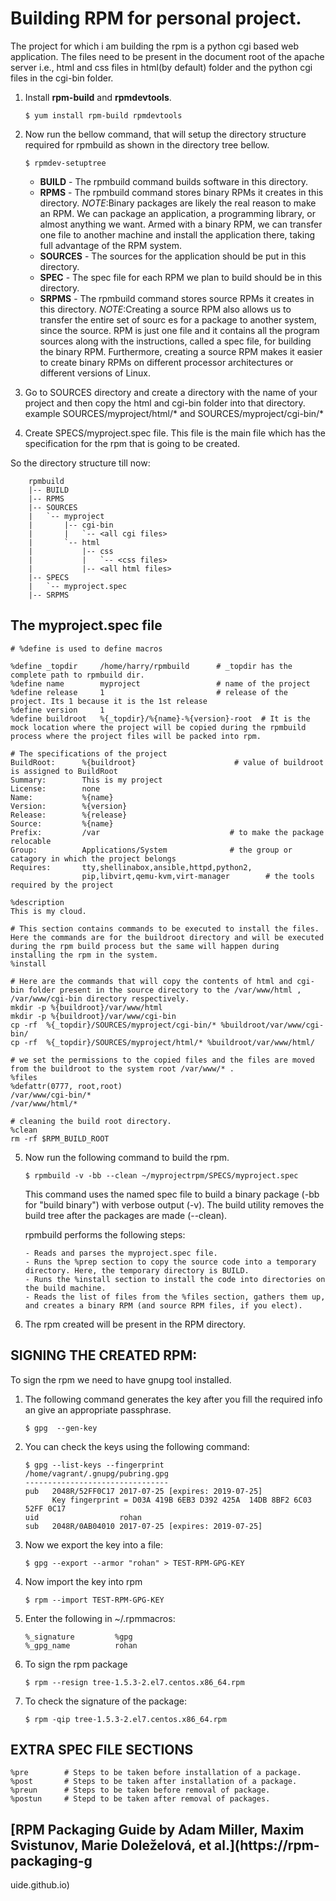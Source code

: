 # Building RPM for personal project.
The project for which i am building the rpm is a python cgi based web application. The files need to be present in the document root of the apache server i.e., html and css files in html(by default) folder and the python cgi files in the cgi-bin folder.

1. Install **rpm-build** and **rpmdevtools**.
   ```
   $ yum install rpm-build rpmdevtools
   ```
2. Now run the bellow command, that will setup the directory structure required for rpmbuild as shown in the directory tree bellow. 
   ```
   $ rpmdev-setuptree
   ```
   
   - **BUILD** - The rpmbuild command builds software in this directory.   
   - **RPMS** - The rpmbuild command stores binary RPMs it creates in this directory.
      *NOTE*:Binary packages are likely the real reason to make an RPM. We can package an application, a programming library, or almost anything we want. Armed with a binary RPM, we can transfer one file to another machine and install the application there, taking full advantage of the RPM system.
   - **SOURCES** - The sources for the application should be put in this directory.
   - **SPEC** - The spec file for each RPM we plan to build should be in this directory.
   - **SRPMS** - The rpmbuild command stores source RPMs it creates in this directory.
      *NOTE*:Creating a source RPM also allows us to transfer the entire set of sourc es for a package to another system, since the source. RPM is just one file and it contains all the program sources along with the instructions, called a spec file, for building the binary RPM. Furthermore, creating a source RPM makes it easier to create binary RPMs on different processor architectures or different versions of Linux.

3. Go to SOURCES directory and create a directory with the name of your project and then copy the html and cgi-bin folder into that directory. example SOURCES/myproject/html/* and SOURCES/myproject/cgi-bin/*
4. Create SPECS/myproject.spec file. This file is the main file which has the specification for the rpm that is going to be created.

So the directory structure till now:

```
    rpmbuild
    |-- BUILD
    |-- RPMS
    |-- SOURCES
    |   `-- myproject
    |       |-- cgi-bin
    |       |   `-- <all cgi files>
    |       `-- html
    |           |-- css
    |           |   `-- <css files>
    |           |-- <all html files>
    |-- SPECS
    |   `-- myproject.spec
    |-- SRPMS
```

## The myproject.spec file

```
# %define is used to define macros

%define _topdir     /home/harry/rpmbuild      # _topdir has the complete path to rpmbuild dir.
%define name        myproject                 # name of the project
%define release     1                         # release of the project. Its 1 because it is the 1st release
%define version     1                           
%define buildroot   %{_topdir}/%{name}-%{version}-root  # It is the mock location where the project will be copied during the rpmbuild process where the project files will be packed into rpm.

# The specifications of the project
BuildRoot:      %{buildroot}                      # value of buildroot is assigned to BuildRoot
Summary:        This is my project
License:        none
Name:           %{name}
Version:        %{version}
Release:        %{release}
Source:         %{name}
Prefix:         /var                             # to make the package relocable
Group:          Applications/System              # the group or catagory in which the project belongs
Requires:       tty,shellinabox,ansible,httpd,python2,
                pip,libvirt,qemu-kvm,virt-manager        # the tools required by the project

%description
This is my cloud.

# This section contains commands to be executed to install the files. Here the commands are for the buildroot directory and will be executed during the rpm build process but the same will happen during installing the rpm in the system.
%install

# Here are the commands that will copy the contents of html and cgi-bin folder present in the source directory to the /var/www/html , /var/www/cgi-bin directory respectively.
mkdir -p %{buildroot}/var/www/html
mkdir -p %{buildroot}/var/www/cgi-bin
cp -rf  %{_topdir}/SOURCES/myproject/cgi-bin/* %buildroot/var/www/cgi-bin/
cp -rf  %{_topdir}/SOURCES/myproject/html/* %buildroot/var/www/html/

# we set the permissions to the copied files and the files are moved from the buildroot to the system root /var/www/* .
%files
%defattr(0777, root,root)
/var/www/cgi-bin/*
/var/www/html/*

# cleaning the build root directory.
%clean            
rm -rf $RPM_BUILD_ROOT

```

5. Now run the following command to build the rpm.
   ``` 
   $ rpmbuild -v -bb --clean ~/myprojectrpm/SPECS/myproject.spec  
   ```
   This command uses the named spec file to build a binary package (-bb for "build binary") with verbose output (-v). 
   The build utility removes the build tree after the packages are made (--clean). 

   rpmbuild performs the following steps:

       - Reads and parses the myproject.spec file.
       - Runs the %prep section to copy the source code into a temporary directory. Here, the temporary directory is BUILD.
       - Runs the %install section to install the code into directories on the build machine.
       - Reads the list of files from the %files section, gathers them up, and creates a binary RPM (and source RPM files, if you elect). 

6. The rpm created will be present in the RPM directory.



## SIGNING THE CREATED RPM:

To sign the rpm we need to have gnupg tool installed.

1. The following command generates the key after you fill the required info an give an appropriate passphrase.
   ```
   $ gpg  --gen-key
   ```

2. You can check the keys using the following command:
   ```
   $ gpg --list-keys --fingerprint 
   /home/vagrant/.gnupg/pubring.gpg
   --------------------------------
   pub   2048R/52FF0C17 2017-07-25 [expires: 2019-07-25]
         Key fingerprint = D03A 419B 6EB3 D392 425A  14DB 8BF2 6C03 52FF 0C17
   uid                  rohan
   sub   2048R/0AB04010 2017-07-25 [expires: 2019-07-25]
   ```

3. Now we export the key into a file:
   ```
   $ gpg --export --armor "rohan" > TEST-RPM-GPG-KEY
   ```

4. Now import the key into rpm 
   ```
   $ rpm --import TEST-RPM-GPG-KEY
   ```

5. Enter the following in ~/.rpmmacros:
   ```
   %_signature         %gpg
   %_gpg_name          rohan
   ```
   
6. To sign the rpm package 
   ```
   $ rpm --resign tree-1.5.3-2.el7.centos.x86_64.rpm
   ```
   
7. To check the signature of the package:
   ```
   $ rpm -qip tree-1.5.3-2.el7.centos.x86_64.rpm
   ```

## EXTRA SPEC FILE SECTIONS 

```
%pre        # Steps to be taken before installation of a package.
%post       # Steps to be taken after installation of a package.
%preun      # Steps to be taken before removal of package.
%postun     # Stepd to be taken after removal of packages.
```
## [RPM Packaging Guide by Adam Miller, Maxim Svistunov, Marie Doleželová, et al.](https://rpm-packaging-g
uide.github.io)
